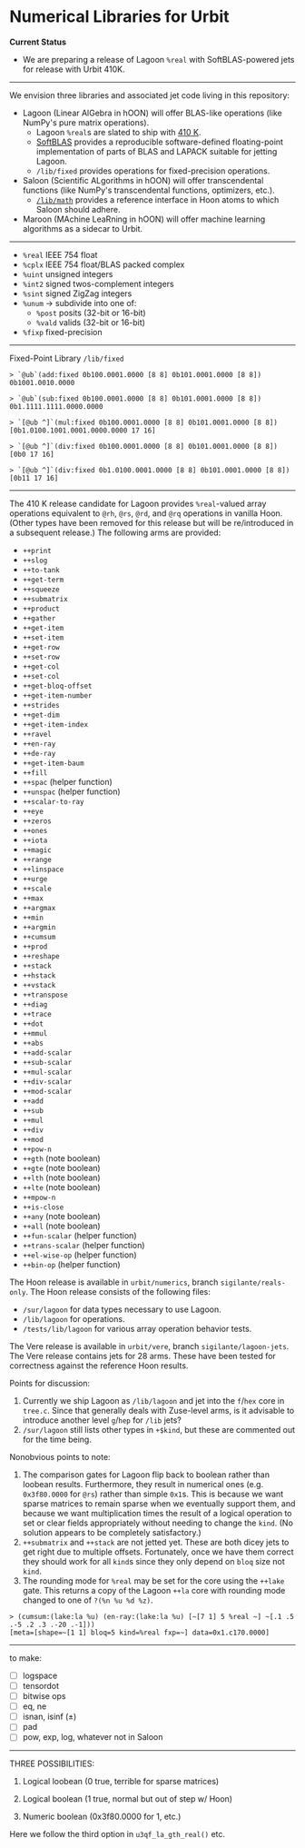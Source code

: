 #   Numerical Libraries for Urbit

**Current Status**

- We are preparing a release of Lagoon `%real` with SoftBLAS-powered jets for release with Urbit 410K.

---

We envision three libraries and associated jet code living in this repository:

- Lagoon (Linear AlGebra in hOON) will offer BLAS-like operations (like NumPy's pure matrix operations).
  - Lagoon `%real`s are slated to ship with [410 K](https://github.com/urbit/UIPs/pull/45).
  - [SoftBLAS](https://github.com/urbit/SoftBLAS) provides a reproducible software-defined floating-point implementation of parts of BLAS and LAPACK suitable for jetting Lagoon.
  - `/lib/fixed` provides operations for fixed-precision operations.
- Saloon (Scientific ALgorithms in hOON) will offer transcendental functions (like NumPy's transcendental functions, optimizers, etc.).
  - [`/lib/math`](https://github.com/sigilante/libmath) provides a reference interface in Hoon atoms to which Saloon should adhere.
- Maroon (MAchine LeaRning in hOON) will offer machine learning algorithms as a sidecar to Urbit.

---

- `%real` IEEE 754 float
- `%cplx` IEEE 754 float/BLAS packed complex
- `%uint` unsigned integers
- `%int2` signed twos-complement integers
- `%sint` signed ZigZag integers
- `%unum` → subdivide into one of:
  - `%post` posits (32-bit or 16-bit)
  - `%vald` valids (32-bit or 16-bit)
- `%fixp` fixed-precision

---

Fixed-Point Library `/lib/fixed`

```
> `@ub`(add:fixed 0b100.0001.0000 [8 8] 0b101.0001.0000 [8 8])
0b1001.0010.0000

> `@ub`(sub:fixed 0b100.0001.0000 [8 8] 0b101.0001.0000 [8 8])
0b1.1111.1111.0000.0000

> `[@ub ^]`(mul:fixed 0b100.0001.0000 [8 8] 0b101.0001.0000 [8 8])
[0b1.0100.1001.0001.0000.0000 17 16]

> `[@ub ^]`(div:fixed 0b100.0001.0000 [8 8] 0b101.0001.0000 [8 8])
[0b0 17 16]

> `[@ub ^]`(div:fixed 0b1.0100.0001.0000 [8 8] 0b101.0001.0000 [8 8])
[0b11 17 16]
```

---

The 410 K release candidate for Lagoon provides `%real`-valued array operations equivalent to `@rh`, `@rs`, `@rd`, and `@rq` operations in vanilla Hoon.  (Other types have been removed for this release but will be re/introduced in a subsequent release.)  The following arms are provided:

- `++print`
- `++slog`
- `++to-tank`
- `++get-term`
- `++squeeze`
- `++submatrix`
- `++product`
- `++gather`
- `++get-item`
- `++set-item`
- `++get-row`
- `++set-row`
- `++get-col`
- `++set-col`
- `++get-bloq-offset`
- `++get-item-number`
- `++strides`
- `++get-dim`
- `++get-item-index`
- `++ravel`
- `++en-ray`
- `++de-ray`
- `++get-item-baum`
- `++fill`
- `++spac` (helper function)
- `++unspac` (helper function)
- `++scalar-to-ray`
- `++eye`
- `++zeros`
- `++ones`
- `++iota`
- `++magic`
- `++range`
- `++linspace`
- `++urge`
- `++scale`
- `++max`
- `++argmax`
- `++min`
- `++argmin`
- `++cumsum`
- `++prod`
- `++reshape`
- `++stack`
- `++hstack`
- `++vstack`
- `++transpose`
- `++diag`
- `++trace`
- `++dot`
- `++mmul`
- `++abs`
- `++add-scalar`
- `++sub-scalar`
- `++mul-scalar`
- `++div-scalar`
- `++mod-scalar`
- `++add`
- `++sub`
- `++mul`
- `++div`
- `++mod`
- `++pow-n`
- `++gth` (note boolean)
- `++gte` (note boolean)
- `++lth` (note boolean)
- `++lte` (note boolean)
- `++mpow-n`
- `++is-close`
- `++any` (note boolean)
- `++all` (note boolean)
- `++fun-scalar` (helper function)
- `++trans-scalar` (helper function)
- `++el-wise-op` (helper function)
- `++bin-op` (helper function)

The Hoon release is available in `urbit/numerics`, branch `sigilante/reals-only`.  The Hoon release consists of the following files:

- `/sur/lagoon` for data types necessary to use Lagoon.
- `/lib/lagoon` for operations.
- `/tests/lib/lagoon` for various array operation behavior tests.

The Vere release is available in `urbit/vere`, branch `sigilante/lagoon-jets`.  The Vere release contains jets for 28 arms.  These have been tested for correctness against the reference Hoon results.

Points for discussion:

1. Currently we ship Lagoon as `/lib/lagoon` and jet into the `f`/`hex` core in `tree.c`.  Since that generally deals with Zuse-level arms, is it advisable to introduce another level `g`/`hep` for `/lib` jets?
2. `/sur/lagoon` still lists other types in `+$kind`, but these are commented out for the time being.

Nonobvious points to note:

1. The comparison gates for Lagoon flip back to boolean rather than loobean results.  Furthermore, they result in numerical ones (e.g. `0x3f80.0000` for `@rs`) rather than simple `0x1`s.  This is because we want sparse matrices to remain sparse when we eventually support them, and because we want multiplication times the result of a logical operation to set or clear fields appropriately without needing to change the `kind`.  (No solution appears to be completely satisfactory.)
2. `++submatrix` and `++stack` are not jetted yet.  These are both dicey jets to get right due to multiple offsets.  Fortunately, once we have them correct they should work for all `kind`s since they only depend on `bloq` size not `kind`.
3. The rounding mode for `%real` may be set for the core using the `++lake` gate.  This returns a copy of the Lagoon `++la` core with rounding mode changed to one of `?(%n %u %d %z)`.
  ```hoon
  > (cumsum:(lake:la %u) (en-ray:(lake:la %u) [~[7 1] 5 %real ~] ~[.1 .5 .-5 .2 .3 .-20 .-1]))
  [meta=[shape=~[1 1] bloq=5 kind=%real fxp=~] data=0x1.c170.0000]
  ```

---

to make:

- [ ] logspace
- [ ] tensordot
- [ ] bitwise ops
- [ ] eq, ne
- [ ] isnan, isinf (±)
- [ ] pad
- [ ] pow, exp, log, whatever not in Saloon

---

THREE POSSIBILITIES:

1. Logical loobean (0 true, terrible for sparse matrices)

2. Logical boolean (1 true, normal but out of step w/ Hoon)

3. Numeric boolean (0x3f80.0000 for 1, etc.)

Here we follow the third option in `u3qf_la_gth_real()` etc.
